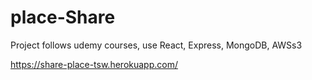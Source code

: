 # place-Share

Project follows udemy courses, use React, Express, MongoDB, AWSs3

https://share-place-tsw.herokuapp.com/
